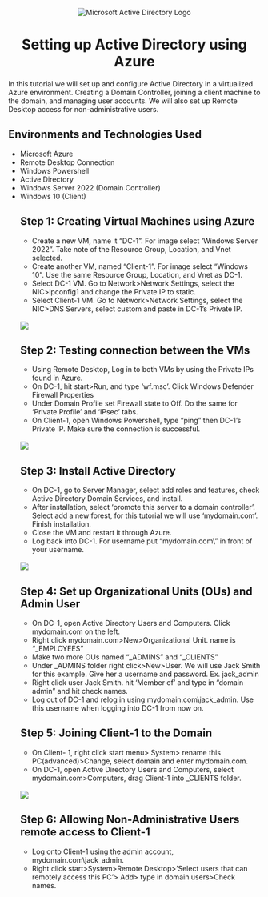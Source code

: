 <p align="center">
<img src="https://i.imgur.com/pU5A58S.png" alt="Microsoft Active Directory Logo"/>
</p>

<h1 align="center">Setting up Active Directory using Azure</h1>

<p>In this tutorial we will set up and configure Active Directory in a virtualized Azure environment. Creating a Domain Controller, joining a client machine to the domain, and managing user accounts. We will also set up Remote Desktop access for non-administrative users.</p>

<h2>Environments and Technologies Used</h2>
<ul>
  <li>Microsoft Azure </li>
  <li>Remote Desktop Connection</li>
  <li>Windows Powershell</li>
  <li>Active Directory</li>
  <li>Windows Server 2022 (Domain Controller)</li>
  <li>Windows 10 (Client)</li>

<h2>Step 1: Creating Virtual Machines using Azure</h2>
<ul>
  <li>Create a new VM, name it “DC-1”. For image select ‘Windows Server 2022”. Take note of the Resource Group, Location, and Vnet selected.</li>
  <li>Create another VM, named “Client-1”. For image select “Windows 10”. Use the same Resource Group, Location, and Vnet as DC-1.</li>
  <li>Select DC-1 VM. Go to Network>Network Settings, select the NIC>ipconfig1 and change the Private IP to static.</li>
  <li>Select Client-1 VM. Go to Network>Network Settings, select the NIC>DNS Servers, select custom and paste in DC-1’s Private IP.</li>
</ul>
<br/>
<img src="https://i.imgur.com/LgzmPmy.png"/>

<h2>Step 2: Testing connection between the VMs</h2>
<ul>
  <li>Using Remote Desktop, Log in to both VMs by using the Private IPs found in Azure.</li>
  <li>On DC-1, hit start>Run, and type ‘wf.msc’. Click Windows Defender Firewall Properties</li>
  <li>Under Domain Profile set Firewall state to Off. Do the same for ‘Private Profile’ and ‘IPsec’ tabs.</li>
  <li>On Client-1, open Windows Powershell, type “ping” then DC-1’s Private IP. Make sure the connection is successful.</li>
</ul>
<br/>
<img src="https://i.imgur.com/GqDDHH7.png"/>
<h2>Step 3: Install Active Directory</h2>
<ul>
  <li>On DC-1, go to Server Manager, select add roles and features, check Active Directory
Domain Services, and install.</li>
  <li>After installation, select ‘promote this server to a domain controller’. Select add a new forest, for this tutorial we will use ‘mydomain.com’. Finish installation.</li>
  <li>Close the VM and restart it through Azure.</li>
  <li>Log back into DC-1. For username put “mydomain.com\” in front of your username.</li>
</ul>
<br/>
<img src="https://i.imgur.com/pplI1sz.png"/>
<h2>Step 4: Set up Organizational Units (OUs) and Admin User</h2>
<ul>
  <li>On DC-1, open Active Directory Users and Computers. Click mydomain.com on the left.</li>
   <li>Right click mydomain.com>New>Organizational Unit. name is “_EMPLOYEES”</li>
   <li>Make two more OUs named “_ADMINS” and “_CLIENTS”</li>
   <li>Under _ADMINS folder right click>New>User. We will use Jack Smith for this example. Give her a username and password. Ex. jack_admin</li>
  <li>Right click user Jack Smith. hit ‘Member of’ and type in “domain admin” and hit check names.</li>
  <li>Log out of DC-1 and relog in using mydomain.com\jack_admin. Use this username when logging into DC-1 from now on.</li>
</ul>

<h2>Step 5: Joining Client-1 to the Domain</h2>
<ul>
  <li>On Client- 1, right click start menu> System> rename this PC(advanced)>Change, select domain and enter mydomain.com.</li>
  <li>On DC-1, open Active Directory Users and Computers, select mydomain.com>Computers, drag Client-1 into _CLIENTS folder.</li>
</ul>
<br/>
<img src="https://i.imgur.com/3nVxyML.png"/>
<h2>Step 6: Allowing Non-Administrative Users remote access to Client-1</h2>
<ul>
  <li>Log onto Client-1 using the admin account, mydomain.com\jack_admin.</li>
  <li>Right click start>System>Remote Desktop>’Select users that can remotely access this
PC’> Add> type in domain users>Check names.</li>
</ul>
